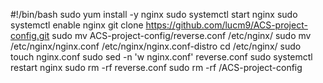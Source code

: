 #!/bin/bash
sudo yum install -y nginx
sudo systemctl start nginx
sudo systemctl enable nginx
git clone https://github.com/lucm9/ACS-project-config.git
sudo mv ACS-project-config/reverse.conf /etc/nginx/
sudo mv /etc/nginx/nginx.conf /etc/nginx/nginx.conf-distro
cd /etc/nginx/
sudo touch nginx.conf
sudo sed -n 'w nginx.conf' reverse.conf
sudo systemctl restart nginx
sudo rm -rf reverse.conf
sudo rm -rf /ACS-project-config



